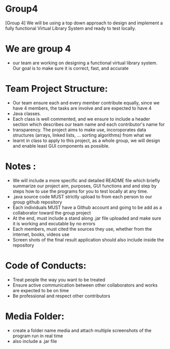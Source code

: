 # Group4
   [Group 4] We will be using a top down approach to design and implement a fully functional Virtual Library System and ready to test locally.
   
 # We are group 4
 * our team are working on designing a functional
   virtual library system. Our goal is to make sure it is correct, fast, and accurate
 # Team Project Structure: 
 * Our team ensure each and every member contribute equally, since we have 4 members, the tasks are involve and are expected to have 4
 * Java classes. 
 * Each class is well commented, and we ensure to include a header section which describes our team name and each contributor's name for
 * transparency. The project aims to make use, incoroporates data structures (arrays, linked lists, ... sorting algorithms) from what we 
 * learnt in class to apply to this project, as a whole group, we will design and enable least GUI components as possible.
 # Notes : 
 * We will include a more specific and detailed README file which briefly summarize our project aim, purposes, GUI functions and 
   and step by steps how to use the programs for you to test locally at any time.
 * .java source code MUST strictly upload to from each person to our group github repository
 *  Each individuals MUST  have a Github account and going to be add as a collaborator toward the group project
 *  At the end, must include a stand along .jar file uploaded and make sure it is working and excutable by no errors
 *  Each members, must cited the sources they use, whether from the internet, books, videos use  
 * Screen shots of the final result application should also include inside the repository
 # Code of Conducts: 
 * Treat people the way you want to be treated
 * Ensure active communication between other collaborators and works are expected to be on time 
 * Be professional and respect other contributors
 # Media Folder:
 * create a folder name media and attach multiple screenshots of the program run in real time
 * also include a .jar file


 
